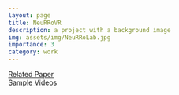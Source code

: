 ```yaml
---
layout: page
title: NeuRRoVR
description: a project with a background image
img: assets/img/NeuRRoLab.jpg
importance: 3
category: work
---
```


<a href="https://link.springer.com/article/10.1007/s10055-021-00593-4">Related Paper</a>  
<a href="https://neurro-lab.engin.umich.edu/NeuRRo-VR">Sample Videos</a>

